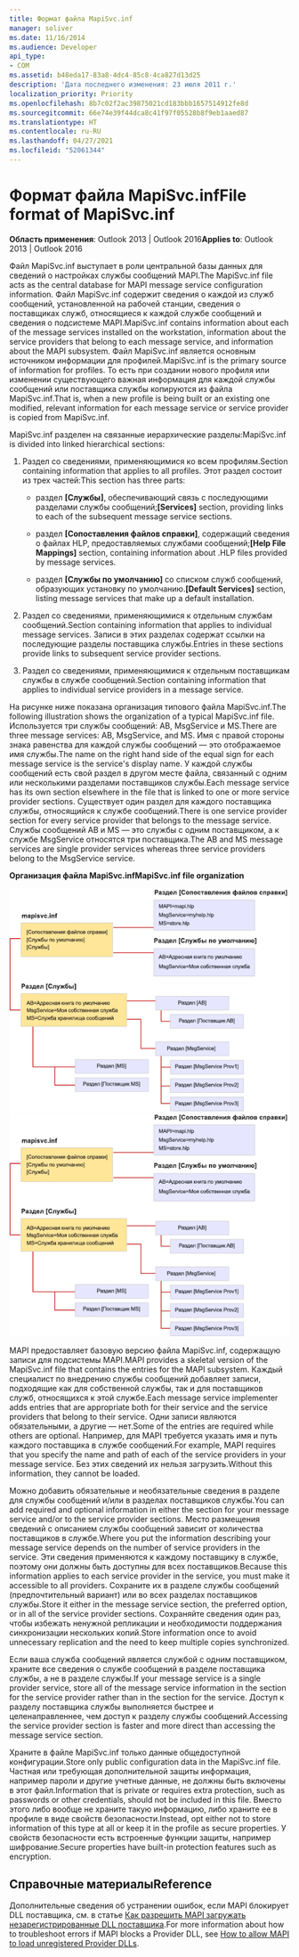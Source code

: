```yaml
---
title: Формат файла MapiSvc.inf
manager: soliver
ms.date: 11/16/2014
ms.audience: Developer
api_type:
- COM
ms.assetid: b48eda17-83a8-4dc4-85c8-4ca827d13d25
description: 'Дата последнего изменения: 23 июля 2011 г.'
localization_priority: Priority
ms.openlocfilehash: 8b7c02f2ac39875021cd183bbb1657514912fe8d
ms.sourcegitcommit: 66e74e39f44dca8c41f97f05528b8f9eb1aaed87
ms.translationtype: HT
ms.contentlocale: ru-RU
ms.lasthandoff: 04/27/2021
ms.locfileid: "52061344"
---
```

# <a name="file-format-of-mapisvcinf"></a><span data-ttu-id="c7d64-103">Формат файла MapiSvc.inf</span><span class="sxs-lookup"><span data-stu-id="c7d64-103">File format of MapiSvc.inf</span></span>

<span data-ttu-id="c7d64-104">**Область применения**: Outlook 2013 | Outlook 2016</span><span class="sxs-lookup"><span data-stu-id="c7d64-104">**Applies to**: Outlook 2013 | Outlook 2016</span></span> 
  
<span data-ttu-id="c7d64-105">Файл MapiSvc.inf выступает в роли центральной базы данных для сведений о настройках службы сообщений MAPI.</span><span class="sxs-lookup"><span data-stu-id="c7d64-105">The MapiSvc.inf file acts as the central database for MAPI message service configuration information.</span></span> <span data-ttu-id="c7d64-106">Файл MapiSvc.inf содержит сведения о каждой из служб сообщений, установленной на рабочей станции, сведения о поставщиках служб, относящиеся к каждой службе сообщений и сведения о подсистеме MAPI.</span><span class="sxs-lookup"><span data-stu-id="c7d64-106">MapiSvc.inf contains information about each of the message services installed on the workstation, information about the service providers that belong to each message service, and information about the MAPI subsystem.</span></span> <span data-ttu-id="c7d64-107">Файл MapiSvc.inf является основным источником информации для профилей.</span><span class="sxs-lookup"><span data-stu-id="c7d64-107">MapiSvc.inf is the primary source of information for profiles.</span></span> <span data-ttu-id="c7d64-108">То есть при создании нового профиля или изменении существующего важная информация для каждой службы сообщений или поставщика службы копируются из файла MapiSvc.inf.</span><span class="sxs-lookup"><span data-stu-id="c7d64-108">That is, when a new profile is being built or an existing one modified, relevant information for each message service or service provider is copied from MapiSvc.inf.</span></span> 
  
<span data-ttu-id="c7d64-109">MapiSvc.inf разделен на связанные иерархические разделы:</span><span class="sxs-lookup"><span data-stu-id="c7d64-109">MapiSvc.inf is divided into linked hierarchical sections:</span></span>
  
1. <span data-ttu-id="c7d64-110">Раздел со сведениями, применяющимися ко всем профилям.</span><span class="sxs-lookup"><span data-stu-id="c7d64-110">Section containing information that applies to all profiles.</span></span> <span data-ttu-id="c7d64-111">Этот раздел состоит из трех частей:</span><span class="sxs-lookup"><span data-stu-id="c7d64-111">This section has three parts:</span></span>
    
   - <span data-ttu-id="c7d64-112">раздел **[Службы]**, обеспечивающий связь с последующими разделами службы сообщений;</span><span class="sxs-lookup"><span data-stu-id="c7d64-112">**[Services]** section, providing links to each of the subsequent message service sections.</span></span> 
    
   - <span data-ttu-id="c7d64-113">раздел **[Сопоставления файлов справки]**, содержащий сведения о файлах HLP, предоставляемых службами сообщений;</span><span class="sxs-lookup"><span data-stu-id="c7d64-113">**[Help File Mappings]** section, containing information about .HLP files provided by message services.</span></span> 
    
   - <span data-ttu-id="c7d64-114">раздел **[Службы по умолчанию]** со списком служб сообщений, образующих установку по умолчанию.</span><span class="sxs-lookup"><span data-stu-id="c7d64-114">**[Default Services]** section, listing message services that make up a default installation.</span></span> 
    
2. <span data-ttu-id="c7d64-115">Раздел со сведениями, применяющимися к отдельным службам сообщений.</span><span class="sxs-lookup"><span data-stu-id="c7d64-115">Section containing information that applies to individual message services.</span></span> <span data-ttu-id="c7d64-116">Записи в этих разделах содержат ссылки на последующие разделы поставщика службы.</span><span class="sxs-lookup"><span data-stu-id="c7d64-116">Entries in these sections provide links to subsequent service provider sections.</span></span>
    
3. <span data-ttu-id="c7d64-117">Раздел со сведениями, применяющимися к отдельным поставщикам службы в службе сообщений.</span><span class="sxs-lookup"><span data-stu-id="c7d64-117">Section containing information that applies to individual service providers in a message service.</span></span>
    
<span data-ttu-id="c7d64-118">На рисунке ниже показана организация типового файла MapiSvc.inf.</span><span class="sxs-lookup"><span data-stu-id="c7d64-118">The following illustration shows the organization of a typical MapiSvc.inf file.</span></span> <span data-ttu-id="c7d64-119">Используется три службы сообщений: AB, MsgService и MS.</span><span class="sxs-lookup"><span data-stu-id="c7d64-119">There are three message services: AB, MsgService, and MS.</span></span> <span data-ttu-id="c7d64-120">Имя с правой стороны знака равенства для каждой службы сообщений — это отображаемое имя службы.</span><span class="sxs-lookup"><span data-stu-id="c7d64-120">The name on the right hand side of the equal sign for each message service is the service's display name.</span></span> <span data-ttu-id="c7d64-121">У каждой службы сообщений есть свой раздел в другом месте файла, связанный с одним или несколькими разделами поставщиков службы.</span><span class="sxs-lookup"><span data-stu-id="c7d64-121">Each message service has its own section elsewhere in the file that is linked to one or more service provider sections.</span></span> <span data-ttu-id="c7d64-122">Существует один раздел для каждого поставщика службы, относящийся к службе сообщений.</span><span class="sxs-lookup"><span data-stu-id="c7d64-122">There is one service provider section for every service provider that belongs to the message service.</span></span> <span data-ttu-id="c7d64-123">Службы сообщений AB и MS — это службы с одним поставщиком, а к службе MsgService относятся три поставщика.</span><span class="sxs-lookup"><span data-stu-id="c7d64-123">The AB and MS message services are single provider services whereas three service providers belong to the MsgService service.</span></span>
  
<span data-ttu-id="c7d64-124">**Организация файла MapiSvc.inf**</span><span class="sxs-lookup"><span data-stu-id="c7d64-124">**MapiSvc.inf file organization**</span></span>
  
<span data-ttu-id="c7d64-125">![Организация файла MapiSvc.inf](media/amapi_30.gif "Организация файла MapiSvc.inf")</span><span class="sxs-lookup"><span data-stu-id="c7d64-125">![MapiSvc.inf file organization](media/amapi_30.gif "MapiSvc.inf file organization")</span></span>
  
<span data-ttu-id="c7d64-126">MAPI предоставляет базовую версию файла MapiSvc.inf, содержащую записи для подсистемы MAPI.</span><span class="sxs-lookup"><span data-stu-id="c7d64-126">MAPI provides a skeletal version of the MapiSvc.inf file that contains the entries for the MAPI subsystem.</span></span> <span data-ttu-id="c7d64-127">Каждый специалист по внедрению службы сообщений добавляет записи, подходящие как для собственной службы, так и для поставщиков служб, относящихся к этой службе.</span><span class="sxs-lookup"><span data-stu-id="c7d64-127">Each message service implementer adds entries that are appropriate both for their service and the service providers that belong to their service.</span></span> <span data-ttu-id="c7d64-128">Одни записи являются обязательными, а другие — нет.</span><span class="sxs-lookup"><span data-stu-id="c7d64-128">Some of the entries are required while others are optional.</span></span> <span data-ttu-id="c7d64-129">Например, для MAPI требуется указать имя и путь каждого поставщика в службе сообщений.</span><span class="sxs-lookup"><span data-stu-id="c7d64-129">For example, MAPI requires that you specify the name and path of each of the service providers in your message service.</span></span> <span data-ttu-id="c7d64-130">Без этих сведений их нельзя загрузить.</span><span class="sxs-lookup"><span data-stu-id="c7d64-130">Without this information, they cannot be loaded.</span></span>
  
<span data-ttu-id="c7d64-131">Можно добавить обязательные и необязательные сведения в разделе для службы сообщений и/или в разделах поставщиков службы.</span><span class="sxs-lookup"><span data-stu-id="c7d64-131">You can add required and optional information in either the section for your message service and/or to the service provider sections.</span></span> <span data-ttu-id="c7d64-132">Место размещения сведений с описанием службы сообщений зависит от количества поставщиков в службе.</span><span class="sxs-lookup"><span data-stu-id="c7d64-132">Where you put the information describing your message service depends on the number of service providers in the service.</span></span> <span data-ttu-id="c7d64-133">Эти сведения применяются к каждому поставщику в службе, поэтому они должны быть доступны для всех поставщиков.</span><span class="sxs-lookup"><span data-stu-id="c7d64-133">Because this information applies to each service provider in the service, you must make it accessible to all providers.</span></span> <span data-ttu-id="c7d64-134">Сохраните их в разделе службы сообщений (предпочтительный вариант) или во всех разделах поставщиков службы.</span><span class="sxs-lookup"><span data-stu-id="c7d64-134">Store it either in the message service section, the preferred option, or in all of the service provider sections.</span></span> <span data-ttu-id="c7d64-135">Сохраняйте сведения один раз, чтобы избежать ненужной репликации и необходимости поддержания синхронизации нескольких копий.</span><span class="sxs-lookup"><span data-stu-id="c7d64-135">Store information once to avoid unnecessary replication and the need to keep multiple copies synchronized.</span></span>
  
<span data-ttu-id="c7d64-136">Если ваша служба сообщений является службой с одним поставщиком, храните все сведения о службе сообщений в разделе поставщика службы, а не в разделе службы.</span><span class="sxs-lookup"><span data-stu-id="c7d64-136">If your message service is a single provider service, store all of the message service information in the section for the service provider rather than in the section for the service.</span></span> <span data-ttu-id="c7d64-137">Доступ к разделу поставщика службы выполняется быстрее и целенаправленнее, чем доступ к разделу службы сообщений.</span><span class="sxs-lookup"><span data-stu-id="c7d64-137">Accessing the service provider section is faster and more direct than accessing the message service section.</span></span> 
  
<span data-ttu-id="c7d64-138">Храните в файле MapiSvc.inf только данные общедоступной конфигурации.</span><span class="sxs-lookup"><span data-stu-id="c7d64-138">Store only public configuration data in the MapiSvc.inf file.</span></span> <span data-ttu-id="c7d64-139">Частная или требующая дополнительной защиты информация, например пароли и другие учетные данные, не должны быть включены в этот файл.</span><span class="sxs-lookup"><span data-stu-id="c7d64-139">Information that is private or requires extra protection, such as passwords or other credentials, should not be included in this file.</span></span> <span data-ttu-id="c7d64-140">Вместо этого либо вообще не храните такую информацию, либо храните ее в профиле в виде свойств безопасности.</span><span class="sxs-lookup"><span data-stu-id="c7d64-140">Instead, opt either not to store information of this type at all or keep it in the profile as secure properties.</span></span> <span data-ttu-id="c7d64-141">У свойств безопасности есть встроенные функции защиты, например шифрование.</span><span class="sxs-lookup"><span data-stu-id="c7d64-141">Secure properties have built-in protection features such as encryption.</span></span>
  
## <a name="reference"></a><span data-ttu-id="c7d64-142">Справочные материалы</span><span class="sxs-lookup"><span data-stu-id="c7d64-142">Reference</span></span>

<span data-ttu-id="c7d64-143">Дополнительные сведения об устранении ошибок, если MAPI блокирует DLL поставщика, см. в статье [Как разрешить MAPI загружать незарегистрированные DLL поставщика](https://support.microsoft.com/topic/how-to-allow-mapi-to-load-unregistered-provider-dlls-18d9a1cd-d3d7-fa10-473e-5dfd62d38b0d).</span><span class="sxs-lookup"><span data-stu-id="c7d64-143">For more information about how to troubleshoot errors if MAPI blocks a Provider DLL, see [How to allow MAPI to load unregistered Provider DLLs](https://support.microsoft.com/topic/how-to-allow-mapi-to-load-unregistered-provider-dlls-18d9a1cd-d3d7-fa10-473e-5dfd62d38b0d).</span></span>

